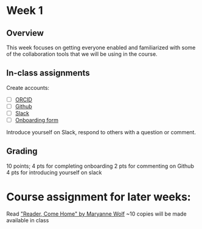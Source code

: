 # Week 1 
## Overview
This week focuses on getting everyone enabled and familiarized with some of the collaboration tools that we will be using in the course. 

## In-class assignments
Create accounts: 
- [ ] [ORCID](https://orcid.org/register)
- [ ] [Github](https://github.com/join)
- [ ] [Slack](https://join.slack.com/t/tox-599-699/shared_invite/enQtNjAwMDU3MjA1Nzk4LThhNWZhNDI0Yzg3MGZkMTAzNWYwZGM0OTU5MWZkZmM3ODU1YTFhMDUyZDA2Y2ZjNDE4MzdiMDc2MmRkYmJmMDQ)
- [ ] [Onboarding form](bit.ly/toxpayitforward)

Introduce yourself on Slack, respond to others with a question or comment.

## Grading
10 points; 
4 pts for completing onboarding
2 pts for commenting on Github
4 pts for introducing yourself on slack

# Course assignment for later weeks:
Read ["Reader, Come Home" by Maryanne Wolf](https://www.maryannewolf.com/reader-come-home-1) 
~10 copies will be made available in class
